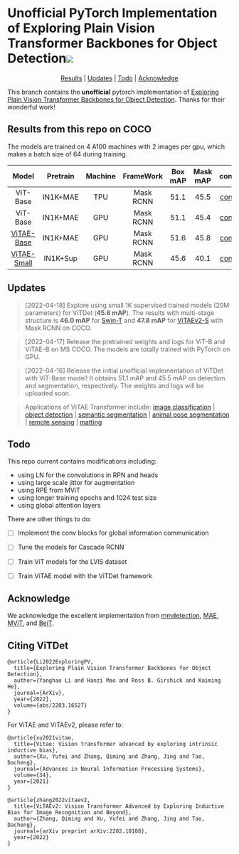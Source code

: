 <h1 align="left">Unofficial PyTorch Implementation of Exploring Plain Vision Transformer Backbones for Object Detection<a href="https://arxiv.org/abs/2203.16527"><img src="https://img.shields.io/badge/arXiv-Paper-<COLOR>.svg" ></a></h1> 

<p align="center">
  <a href="#Results">Results</a> |
  <a href="#Updates">Updates</a> |
  <a href='#Todo'>Todo</a> |
  <a href="#Acknowledge">Acknowledge</a>
</p>

This branch contains the **unofficial** pytorch implementation of <a href="https://arxiv.org/abs/2203.16527">Exploring Plain Vision Transformer Backbones for Object Detection</a>. Thanks for their wonderful work!

## Results from this repo on COCO

The models are trained on 4 A100 machines with 2 images per gpu, which makes a batch size of 64 during training.

| Model | Pretrain | Machine | FrameWork | Box mAP | Mask mAP | config | log | weight |
| :----: | :----: | :----: | :----: | :----: | :----: | :----: | :----: | :----: | 
| ViT-Base | IN1K+MAE | TPU | Mask RCNN | 51.1 | 45.5 | [config](./configs/ViTDet/ViTDet-ViT-Base-100e.py) | [log](logs/ViT-Base-TPU.log.json) | [OneDrive](https://1drv.ms/u/s!AimBgYV7JjTlgQuegyG-Z3FH2LDP?e=9ij98g) |
| ViT-Base | IN1K+MAE | GPU | Mask RCNN | 51.1 | 45.4 | [config](./configs/ViTDet/ViTDet-ViT-Base-100e.py) | [log](logs/ViT-Base-GPU.log.json) | [OneDrive](https://1drv.ms/u/s!AimBgYV7JjTlgRA7Y9s2rA5NC4wn?e=QfpKJf) |
| [ViTAE-Base](https://arxiv.org/abs/2202.10108) | IN1K+MAE | GPU | Mask RCNN | 51.6 | 45.8 | [config](configs/ViTDet/ViTDet-ViTAE-Base-100e.py) | [log](logs/ViTAE-Base-GPU.log.json) | [OneDrive](https://1drv.ms/u/s!AimBgYV7JjTlgQ--Ez4mzEnO-G5Y?e=ACfLxC) |
| [ViTAE-Small](https://arxiv.org/abs/2202.10108) | IN1K+Sup | GPU | Mask RCNN | 45.6 | 40.1 | [config](configs/ViTDet/ViTDet-ViTAE-Small-100e.py) | [log](logs/ViTAE-S-GPU.log.json) | [OneDrive](https://1drv.ms/u/s!AimBgYV7JjTlgQ7PorGY53K6gIGd?e=lw81U5) |

## Updates

> [2022-04-18] Explore using small 1K supervised trained models (20M parameters) for ViTDet (**45.6 mAP**). The results with multi-stage structure is **46.0 mAP** for [Swin-T](https://github.com/SwinTransformer/Swin-Transformer-Object-Detection) and **47.8 mAP** for [ViTAEv2-S](https://github.com/ViTAE-Transformer/ViTAE-Transformer/tree/main/Object-Detection) with Mask RCNN on COCO.

> [2022-04-17] Release the pretrained weights and logs for ViT-B and ViTAE-B on MS COCO. The models are totally trained with PyTorch on GPU.

> [2022-04-16] Release the initial unofficial implementation of ViTDet with ViT-Base model! It obtains 51.1 mAP and 45.5 mAP on detection and segmentation, respectively. The weights and logs will be uploaded soon. 

> Applications of ViTAE Transformer include: [image classification](https://github.com/ViTAE-Transformer/ViTAE-Transformer/tree/main/Image-Classification) | [object detection](https://github.com/ViTAE-Transformer/ViTAE-Transformer/tree/main/Object-Detection) | [semantic segmentation](https://github.com/ViTAE-Transformer/ViTAE-Transformer/tree/main/Semantic-Segmentation) | [animal pose segmentation](https://github.com/ViTAE-Transformer/ViTAE-Transformer/tree/main/Animal-Pose-Estimation) | [remote sensing](https://github.com/ViTAE-Transformer/ViTAE-Transformer-Remote-Sensing) | [matting](https://github.com/ViTAE-Transformer/ViTAE-Transformer-Matting)

## Todo

This repo current contains modifications including:

- using LN for the convolutions in RPN and heads
- using large scale jittor for augmentation
- using RPE from MViT
- using longer training epochs and 1024 test size
- using global attention layers

There are other things to do:

- [ ] Implement the conv blocks for global information communication

- [ ] Tune the models for Cascade RCNN 

- [ ] Train ViT models for the LVIS dataset

- [ ] Train ViTAE model with the ViTDet framework

## Acknowledge
We acknowledge the excellent implementation from [mmdetection](https://github.com/open-mmlab/mmdetection), [MAE](https://github.com/facebookresearch/mae), [MViT](https://github.com/facebookresearch/mvit), and [BeiT](https://github.com/microsoft/unilm/tree/master/beit).

## Citing ViTDet
```
@article{Li2022ExploringPV,
  title={Exploring Plain Vision Transformer Backbones for Object Detection},
  author={Yanghao Li and Hanzi Mao and Ross B. Girshick and Kaiming He},
  journal={ArXiv},
  year={2022},
  volume={abs/2203.16527}
}
```

For ViTAE and ViTAEv2, please refer to:
```
@article{xu2021vitae,
  title={Vitae: Vision transformer advanced by exploring intrinsic inductive bias},
  author={Xu, Yufei and Zhang, Qiming and Zhang, Jing and Tao, Dacheng},
  journal={Advances in Neural Information Processing Systems},
  volume={34},
  year={2021}
}

@article{zhang2022vitaev2,
  title={ViTAEv2: Vision Transformer Advanced by Exploring Inductive Bias for Image Recognition and Beyond},
  author={Zhang, Qiming and Xu, Yufei and Zhang, Jing and Tao, Dacheng},
  journal={arXiv preprint arXiv:2202.10108},
  year={2022}
}
```